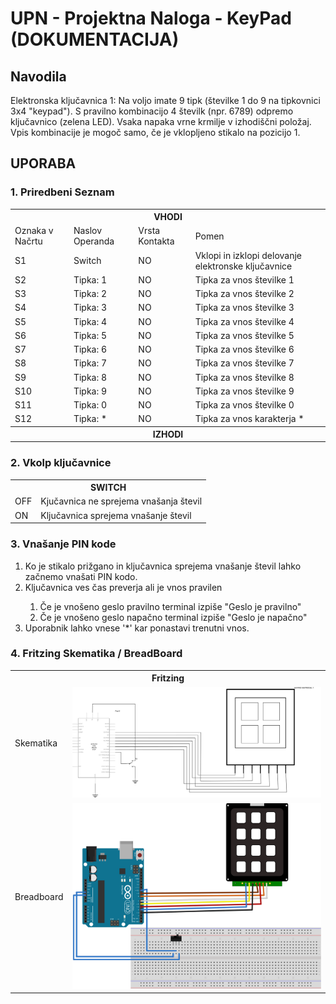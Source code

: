 # UPN - Projektna Naloga - KeyPad (DOKUMENTACIJA)

## Navodila

Elektronska ključavnica 1: Na voljo imate 9 tipk (številke 1 do 9 na tipkovnici 3x4 "keypad").
S pravilno kombinacijo 4 številk (npr. 6789) odpremo ključavnico (zelena LED).
Vsaka napaka vrne krmilje v izhodiščni položaj. Vpis kombinacije je mogoč samo,
če je vklopljeno stikalo na pozicijo 1.  


## UPORABA

### 1. Priredbeni Seznam

<table align>
  <th colspan=4> VHODI </th>
  <tr>
    <td> Oznaka v Načrtu </td>
    <td> Naslov Operanda </td>
    <td> Vrsta Kontakta </td>
    <td> Pomen </td>
  </tr>
  <tr>
    <td> S1 </td>
    <td> Switch </td>
    <td> NO </td>
    <td> Vklopi in izklopi delovanje elektronske ključavnice </td>
  </tr>
  <tr>
    <td> S2 </td>
    <td> Tipka: 1 </td>
    <td> NO </td>
    <td> Tipka za vnos številke 1 </td>
  </tr>
  <tr>
    <td> S3 </td>
    <td> Tipka: 2 </td>
    <td> NO </td>
    <td> Tipka za vnos številke 2 </td>
  </tr>
  <tr>
    <td> S4 </td>
    <td> Tipka: 3 </td>
    <td> NO </td>
    <td> Tipka za vnos številke 3 </td>
  </tr>
  <tr>
    <td> S5 </td>
    <td> Tipka: 4 </td>
    <td> NO </td>
    <td> Tipka za vnos številke 4 </td>
  </tr>
  <tr>
    <td> S6 </td>
    <td> Tipka: 5 </td>
    <td> NO </td>
    <td> Tipka za vnos številke 5 </td>
  </tr>
  <tr>
    <td> S7 </td>
    <td> Tipka: 6 </td>
    <td> NO </td>
    <td> Tipka za vnos številke 6 </td>
  </tr>
  <tr>
    <td> S8 </td>
    <td> Tipka: 7 </td>
    <td> NO </td>
    <td> Tipka za vnos številke 7 </td>
  </tr>
  <tr>
    <td> S9 </td>
    <td> Tipka: 8 </td>
    <td> NO </td>
    <td> Tipka za vnos številke 8 </td>
  </tr>
  <tr>
    <td> S10 </td>
    <td> Tipka: 9 </td>
    <td> NO </td>
    <td> Tipka za vnos številke 9 </td>
  </tr>
  <tr>
    <td> S11 </td>
    <td> Tipka: 0 </td>
    <td> NO </td>
    <td> Tipka za vnos številke 0 </td>
  </tr>
  <tr>
    <td> S12 </td>
    <td> Tipka: * </td>
    <td> NO </td>
    <td> Tipka za vnos karakterja * </td>
  </tr>
  <th colspan=4> IZHODI </th>
  <tr>

  </tr>
  
</table>




### 2. Vkolp ključavnice

<table>
  <th colspan=2> SWITCH </th>
    <tr>
      <td> OFF </td>
      <td> Kjučavnica ne sprejema vnašanja števil </td>
    <tr>
      <td> ON </td>
      <td> Ključavnica sprejema vnašanje števil </td>
</table>

### 3. Vnašanje PIN kode

<ol>
  <li> Ko je stikalo prižgano in ključavnica sprejema vnašanje števil lahko začnemo vnašati PIN kodo. </li>
  <li> Ključavnica ves čas preverja ali je vnos pravilen </li>
  <ol>
    <li> Če je vnošeno geslo pravilno terminal izpiše "Geslo je pravilno" </li>
    <li> Če je vnošeno geslo napačno terminal izpiše "Geslo je napačno" </li>
  </ol>
  <li> Uporabnik lahko vnese '*' kar ponastavi trenutni vnos. </li>
</ol>


### 4. Fritzing Skematika / BreadBoard

<table>
  <th colspan=2> Fritzing </th>
    <tr>
      <td> Skematika </td>
      <td> <img src="https://github.com/AljazKukovec/UPN_Projektna_KeyPad/blob/main/KeyPad3x4_Fritzing/KeyPad3x4_Schematic.svg"     alt="smb" width="500"> </td>
    <tr>
      <td> Breadboard </td>
      <td> <img src="https://github.com/AljazKukovec/UPN_Projektna_KeyPad/blob/main/KeyPad3x4_Fritzing/KeyPad3x4_BreadBoard.svg" alt="smb" width="500"> </td>
</table>




